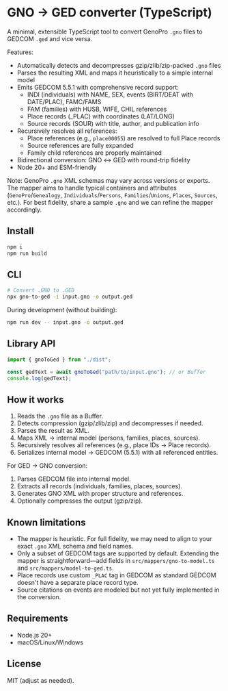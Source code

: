# GNO → GED converter (TypeScript)

A minimal, extensible TypeScript tool to convert GenoPro `.gno` files to GEDCOM `.ged` and vice versa.

Features:

- Automatically detects and decompresses gzip/zlib/zip-packed `.gno` files
- Parses the resulting XML and maps it heuristically to a simple internal model
- Emits GEDCOM 5.5.1 with comprehensive record support:
  - INDI (individuals) with NAME, SEX, events (BIRT/DEAT with DATE/PLAC), FAMC/FAMS
  - FAM (families) with HUSB, WIFE, CHIL references
  - Place records (_PLAC) with coordinates (LAT/LONG)
  - Source records (SOUR) with title, author, and publication info
- Recursively resolves all references:
  - Place references (e.g., `place00055`) are resolved to full Place records
  - Source references are fully expanded
  - Family child references are properly maintained
- Bidirectional conversion: GNO ↔ GED with round-trip fidelity
- Node 20+ and ESM-friendly

Note: GenoPro `.gno` XML schemas may vary across versions or exports. The mapper aims to handle typical containers and attributes (`GenoPro`/`Genealogy`, `Individuals`/`Persons`, `Families`/`Unions`, `Places`, `Sources`, etc.). For best fidelity, share a sample `.gno` and we can refine the mapper accordingly.

## Install

```bash
npm i
npm run build
```

## CLI

```bash
# Convert .GNO to .GED
npx gno-to-ged -i input.gno -o output.ged
```

During development (without building):

```bash
npm run dev -- input.gno -o output.ged
```

## Library API

```ts
import { gnoToGed } from "./dist";

const gedText = await gnoToGed("path/to/input.gno"); // or Buffer
console.log(gedText);
```

## How it works

1. Reads the `.gno` file as a Buffer.
2. Detects compression (gzip/zlib/zip) and decompresses if needed.
3. Parses the result as XML.
4. Maps XML → internal model (persons, families, places, sources).
5. Recursively resolves all references (e.g., place IDs → Place records).
6. Serializes internal model → GEDCOM (5.5.1) with all referenced entities.

For GED → GNO conversion:
1. Parses GEDCOM file into internal model.
2. Extracts all records (individuals, families, places, sources).
3. Generates GNO XML with proper structure and references.
4. Optionally compresses the output (gzip/zip).

## Known limitations

- The mapper is heuristic. For full fidelity, we may need to align to your exact `.gno` XML schema and field names.
- Only a subset of GEDCOM tags are supported by default. Extending the mapper is straightforward—add fields in `src/mappers/gno-to-model.ts` and `src/mappers/model-to-ged.ts`.
- Place records use custom `_PLAC` tag in GEDCOM as standard GEDCOM doesn't have a separate place record type.
- Source citations on events are modeled but not yet fully implemented in the conversion.

## Requirements

- Node.js 20+
- macOS/Linux/Windows

## License

MIT (adjust as needed).
